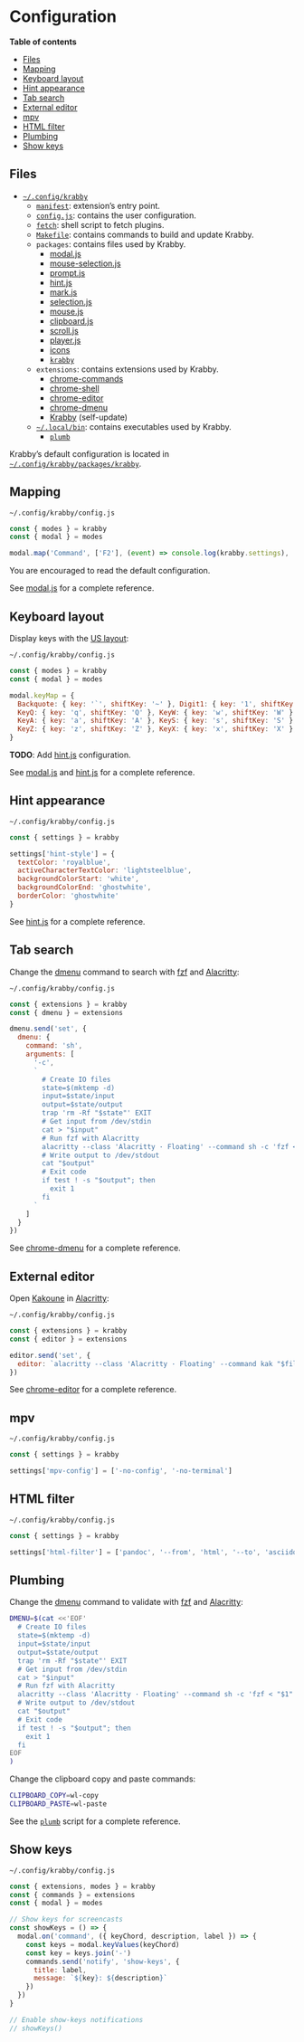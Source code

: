 # Configuration

**Table of contents**

- [Files](#files)
- [Mapping](#mapping)
- [Keyboard layout](#keyboard-layout)
- [Hint appearance](#hint-appearance)
- [Tab search](#tab-search)
- [External editor](#external-editor)
- [mpv](#mpv)
- [HTML filter](#html-filter)
- [Plumbing](#plumbing)
- [Show keys](#show-keys)

## Files

- [`~/.config/krabby`](/share/krabby)
  - [`manifest`](/share/krabby/manifest): extension’s entry point.
  - [`config.js`](/share/krabby/config.js): contains the user configuration.
  - [`fetch`](/share/krabby/fetch): shell script to fetch plugins.
  - [`Makefile`](/share/krabby/Makefile): contains commands to build and update Krabby.
  - `packages`: contains files used by Krabby.
    - [modal.js]
    - [mouse-selection.js]
    - [prompt.js]
    - [hint.js]
    - [mark.js]
    - [selection.js]
    - [mouse.js]
    - [clipboard.js]
    - [scroll.js]
    - [player.js]
    - [icons][Krabby icon]
    - [`krabby`](/src/krabby)
  - `extensions`: contains extensions used by Krabby.
    - [chrome-commands]
    - [chrome-shell]
    - [chrome-editor]
    - [chrome-dmenu]
    - [Krabby] (self-update)
  - [`~/.local/bin`](/bin): contains executables used by Krabby.
    - [`plumb`](/bin/plumb)

Krabby’s default configuration is located in [`~/.config/krabby/packages/krabby`](/src/krabby).

[Krabby]: https://github.com/alexherbo2/krabby
[Krabby icon]: https://iconfinder.com/icons/877852/kanto_krabby_pokemon_water_icon

[modal.js]: https://github.com/alexherbo2/modal.js
[mouse-selection.js]: https://simonwep.github.io/selection/
[prompt.js]: https://github.com/alexherbo2/prompt.js
[hint.js]: https://github.com/alexherbo2/hint.js
[mark.js]: https://github.com/alexherbo2/mark.js
[selection.js]: https://github.com/alexherbo2/selection.js
[mouse.js]: https://github.com/alexherbo2/mouse.js
[clipboard.js]: https://github.com/alexherbo2/clipboard.js
[scroll.js]: https://github.com/alexherbo2/scroll.js
[player.js]: https://github.com/alexherbo2/player.js

[chrome-commands]: https://github.com/alexherbo2/chrome-commands
[chrome-shell]: https://github.com/alexherbo2/chrome-shell
[chrome-editor]: https://github.com/alexherbo2/chrome-editor
[chrome-dmenu]: https://github.com/alexherbo2/chrome-dmenu

## Mapping

`~/.config/krabby/config.js`

``` javascript
const { modes } = krabby
const { modal } = modes

modal.map('Command', ['F2'], (event) => console.log(krabby.settings), 'Display settings in the console', 'Help')
```

You are encouraged to read the default configuration.

See [modal.js] for a complete reference.

## Keyboard layout

Display keys with the [US layout][QWERTY]:

`~/.config/krabby/config.js`

``` javascript
const { modes } = krabby
const { modal } = modes

modal.keyMap = {
  Backquote: { key: '`', shiftKey: '~' }, Digit1: { key: '1', shiftKey: '!' }, Digit2: { key: '2', shiftKey: '@' }, Digit3: { key: '3', shiftKey: '#' }, Digit4: { key: '4', shiftKey: '$' }, Digit5: { key: '5', shiftKey: '%' }, Digit6: { key: '6', shiftKey: '^' }, Digit7: { key: '7', shiftKey: '&' }, Digit8: { key: '8', shiftKey: '*' }, Digit9: { key: '9', shiftKey: '(' }, Digit0: { key: '0', shiftKey: ')' }, Minus: { key: '-', shiftKey: '_' }, Equal: { key: '=', shiftKey: '+' },
  KeyQ: { key: 'q', shiftKey: 'Q' }, KeyW: { key: 'w', shiftKey: 'W' }, KeyE: { key: 'e', shiftKey: 'E' }, KeyR: { key: 'r', shiftKey: 'R' }, KeyT: { key: 't', shiftKey: 'T' }, KeyY: { key: 'y', shiftKey: 'Y' }, KeyU: { key: 'u', shiftKey: 'U' }, KeyI: { key: 'i', shiftKey: 'I' }, KeyO: { key: 'o', shiftKey: 'O' }, KeyP: { key: 'p', shiftKey: 'P' }, BracketLeft: { key: '[', shiftKey: '{' }, BracketRight: { key: ']', shiftKey: '}' }, Backslash: { key: '\\', shiftKey: '|' },
  KeyA: { key: 'a', shiftKey: 'A' }, KeyS: { key: 's', shiftKey: 'S' }, KeyD: { key: 'd', shiftKey: 'D' }, KeyF: { key: 'f', shiftKey: 'F' }, KeyG: { key: 'g', shiftKey: 'G' }, KeyH: { key: 'h', shiftKey: 'H' }, KeyJ: { key: 'j', shiftKey: 'J' }, KeyK: { key: 'k', shiftKey: 'K' }, KeyL: { key: 'l', shiftKey: 'L' }, Semicolon: { key: ';', shiftKey: ':' }, Quote: { key: "'", shiftKey: '"' },
  KeyZ: { key: 'z', shiftKey: 'Z' }, KeyX: { key: 'x', shiftKey: 'X' }, KeyC: { key: 'c', shiftKey: 'C' }, KeyV: { key: 'v', shiftKey: 'V' }, KeyB: { key: 'b', shiftKey: 'B' }, KeyN: { key: 'n', shiftKey: 'N' }, KeyM: { key: 'm', shiftKey: 'M' }, Comma: { key: ',', shiftKey: '<' }, Period: { key: '.', shiftKey: '>' }, Slash: { key: '/', shiftKey: '?' }
}
```

**TODO**: Add [hint.js] configuration.

[QWERTY]: https://en.wikipedia.org/wiki/QWERTY

See [modal.js] and [hint.js] for a complete reference.

## Hint appearance

`~/.config/krabby/config.js`

``` javascript
const { settings } = krabby

settings['hint-style'] = {
  textColor: 'royalblue',
  activeCharacterTextColor: 'lightsteelblue',
  backgroundColorStart: 'white',
  backgroundColorEnd: 'ghostwhite',
  borderColor: 'ghostwhite'
}
```

See [hint.js] for a complete reference.

## Tab search

Change the [dmenu] command to search with [fzf] and [Alacritty]:

`~/.config/krabby/config.js`

``` javascript
const { extensions } = krabby
const { dmenu } = extensions

dmenu.send('set', {
  dmenu: {
    command: 'sh',
    arguments: [
      '-c',
      `
        # Create IO files
        state=$(mktemp -d)
        input=$state/input
        output=$state/output
        trap 'rm -Rf "$state"' EXIT
        # Get input from /dev/stdin
        cat > "$input"
        # Run fzf with Alacritty
        alacritty --class 'Alacritty · Floating' --command sh -c 'fzf < "$1" > "$2"' -- "$input" "$output"
        # Write output to /dev/stdout
        cat "$output"
        # Exit code
        if test ! -s "$output"; then
          exit 1
        fi
      `
    ]
  }
})
```

[dmenu]: https://tools.suckless.org/dmenu/
[fzf]: https://github.com/junegunn/fzf
[Alacritty]: https://github.com/alacritty/alacritty

See [chrome-dmenu] for a complete reference.

## External editor

Open [Kakoune] in [Alacritty]:

`~/.config/krabby/config.js`

``` javascript
const { extensions } = krabby
const { editor } = extensions

editor.send('set', {
  editor: `alacritty --class 'Alacritty · Floating' --command kak "$file" -e "select $anchor_line.$anchor_column,$cursor_line.$cursor_column"`
})
```

[Kakoune]: https://kakoune.org
[Alacritty]: https://github.com/alacritty/alacritty

See [chrome-editor] for a complete reference.

## mpv

`~/.config/krabby/config.js`

``` javascript
const { settings } = krabby

settings['mpv-config'] = ['-no-config', '-no-terminal']
```

## HTML filter

`~/.config/krabby/config.js`

``` javascript
const { settings } = krabby

settings['html-filter'] = ['pandoc', '--from', 'html', '--to', 'asciidoc']
```

## Plumbing

Change the [dmenu] command to validate with [fzf] and [Alacritty]:

``` sh
DMENU=$(cat <<'EOF'
  # Create IO files
  state=$(mktemp -d)
  input=$state/input
  output=$state/output
  trap 'rm -Rf "$state"' EXIT
  # Get input from /dev/stdin
  cat > "$input"
  # Run fzf with Alacritty
  alacritty --class 'Alacritty · Floating' --command sh -c 'fzf < "$1" > "$2"' -- "$input" "$output"
  # Write output to /dev/stdout
  cat "$output"
  # Exit code
  if test ! -s "$output"; then
    exit 1
  fi
EOF
)
```

[dmenu]: https://tools.suckless.org/dmenu/
[fzf]: https://github.com/junegunn/fzf
[Alacritty]: https://github.com/alacritty/alacritty

Change the clipboard copy and paste commands:

``` sh
CLIPBOARD_COPY=wl-copy
CLIPBOARD_PASTE=wl-paste
```

See the [`plumb`](/bin/plumb) script for a complete reference.

## Show keys

`~/.config/krabby/config.js`

``` javascript
const { extensions, modes } = krabby
const { commands } = extensions
const { modal } = modes

// Show keys for screencasts
const showKeys = () => {
  modal.on('command', ({ keyChord, description, label }) => {
    const keys = modal.keyValues(keyChord)
    const key = keys.join('-')
    commands.send('notify', 'show-keys', {
      title: label,
      message: `${key}: ${description}`
    })
  })
}

// Enable show-keys notifications
// showKeys()
```
